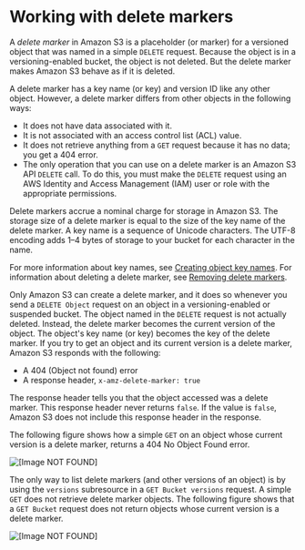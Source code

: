 # Working with delete markers<a name="DeleteMarker"></a>

A *delete marker* in Amazon S3 is a placeholder \(or marker\) for a versioned object that was named in a simple `DELETE` request\. Because the object is in a versioning\-enabled bucket, the object is not deleted\. But the delete marker makes Amazon S3 behave as if it is deleted\. 

A delete marker has a key name \(or key\) and version ID like any other object\. However, a delete marker differs from other objects in the following ways:
+ It does not have data associated with it\.
+ It is not associated with an access control list \(ACL\) value\.
+ It does not retrieve anything from a `GET` request because it has no data; you get a 404 error\.
+ The only operation that you can use on a delete marker is an Amazon S3 API `DELETE` call\. To do this, you must make the `DELETE` request using an AWS Identity and Access Management \(IAM\) user or role with the appropriate permissions\.

Delete markers accrue a nominal charge for storage in Amazon S3\. The storage size of a delete marker is equal to the size of the key name of the delete marker\. A key name is a sequence of Unicode characters\. The UTF\-8 encoding adds 1–4 bytes of storage to your bucket for each character in the name\. 

For more information about key names, see [Creating object key names](object-keys.md)\. For information about deleting a delete marker, see [Removing delete markers](RemDelMarker.md)\.  

Only Amazon S3 can create a delete marker, and it does so whenever you send a `DELETE Object` request on an object in a versioning\-enabled or suspended bucket\. The object named in the `DELETE` request is not actually deleted\. Instead, the delete marker becomes the current version of the object\. The object's key name \(or key\) becomes the key of the delete marker\. If you try to get an object and its current version is a delete marker, Amazon S3 responds with the following:
+ A 404 \(Object not found\) error
+ A response header, `x-amz-delete-marker: true`

The response header tells you that the object accessed was a delete marker\. This response header never returns `false`\. If the value is `false`, Amazon S3 does not include this response header in the response\.

The following figure shows how a simple `GET` on an object whose current version is a delete marker, returns a 404 No Object Found error\.

![\[Image NOT FOUND\]](http://docs.aws.amazon.com/AmazonS3/latest/userguide/images/versioning_DELETE_NoObjectFound.png)

The only way to list delete markers \(and other versions of an object\) is by using the `versions` subresource in a `GET Bucket versions` request\. A simple `GET` does not retrieve delete marker objects\. The following figure shows that a `GET Bucket` request does not return objects whose current version is a delete marker\.

![\[Image NOT FOUND\]](http://docs.aws.amazon.com/AmazonS3/latest/userguide/images/versioning_GETBucketwithDeleteMarkers.png)